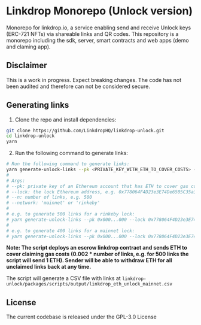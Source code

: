 # Linkdrop Monorepo (Unlock version)
Monorepo for linkdrop.io, a service enabling send and receive Unlock keys (ERC-721 NFTs) via shareable links and QR codes.
This repository is a monorepo including the sdk, server, smart contracts and web apps (demo and claming app).

## Disclaimer
This is a work in progress. Expect breaking changes. The code has not been audited and therefore can not be considered secure.

## Generating links
1. Clone the repo and install dependencies:  
```bash
git clone https://github.com/LinkdropHQ/linkdrop-unlock.git
cd linkdrop-unlock
yarn
```  

2. Run the following command to generate links: 
```bash
# Run the following command to generate links:
yarn generate-unlock-links --pk <PRIVATE_KEY_WITH_ETH_TO_COVER_COSTS> --lock <LOCK_ADDRESS> --n <NUMBER_OF_LINKS> --network <NETWORK_NAME>
#
# Args: 
# --pk: private key of an Ethereum account that has ETH to cover gas costs
# --lock: the lock Ethereum address, e.g. 0x778064F4D23e3E74De6505C35a3407D62002fB8F
# --n: number of links, e.g. 500
# --network: 'mainnet' or 'rinkeby'
#
# e.g. to generate 500 links for a rinkeby lock:  
# yarn generate-unlock-links --pk 0x000...000 --lock 0x778064F4D23e3E74De6505C35a3407D62002fB8F --n 500 --network rinkeby
#
# e.g. to generate 400 links for a mainnet lock:  
# yarn generate-unlock-links --pk 0x000...000 --lock 0x778064F4D23e3E74De6505C35a3407D62002fB8F --n 400 --network mainnet
```
**Note: The script deploys an escrow linkdrop contract and sends ETH to cover claiming gas costs (0.002 * number of links, e.g. for 500 links the script will send 1 ETH). Sender will be able to withdraw ETH for all unclaimed links back at any time.**  

The script will generate a CSV file with links at `linkdrop-unlock/packages/scripts/output/linkdrop_eth_unlock_mainnet.csv`


## License
The current codebase is released under the GPL-3.0 License
